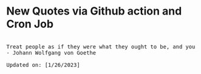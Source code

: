 # New Quotes via Github action and Cron Job

<pre>
<!-- #quote -->
Treat people as if they were what they ought to be, and you help them to become what they are capable of being.
- Johann Wolfgang von Goethe

Updated on: [1/26/2023]
<!-- #quoteEnd -->
</pre>
